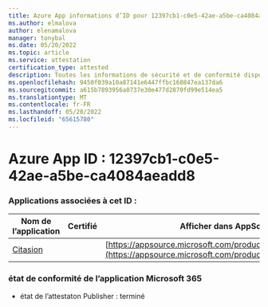 ```yaml
---
title: Azure App informations d’ID pour 12397cb1-c0e5-42ae-a5be-ca4084aeadd8
ms.author: elmalova
author: elenamalova
manager: tonybal
ms.date: 05/20/2022
ms.topic: article
ms.service: attestation
certification_type: attested
description: Toutes les informations de sécurité et de conformité disponibles pour 12397cb1-c0e5-42ae-a5be-ca4084aeadd8.
ms.openlocfilehash: 9450f039a10a87141e6447ffbc160847ea137da6
ms.sourcegitcommit: a615b7893956a0737e30e477d2870fd99e514ea5
ms.translationtype: MT
ms.contentlocale: fr-FR
ms.lasthandoff: 05/20/2022
ms.locfileid: "65615780"
---
```

# <a name="azure-app-id-12397cb1-c0e5-42ae-a5be-ca4084aeadd8"></a>Azure App ID : 12397cb1-c0e5-42ae-a5be-ca4084aeadd8


### <a name="apps-associated-with-this-id"></a>Applications associées à cet ID :
| **Nom de l’application** | **Certifié** | **Afficher dans AppSource** |
|--------------|---------------|-----------------------|
| [Citasion](../forward/WA200003530.md) |  | [https://appsource.microsoft.com/product/office/WA200003530](https://appsource.microsoft.com/product/office/WA200003530) |

### <a name="microsoft-365-app-compliance-status"></a>état de conformité de l’application Microsoft 365
- état de l’attestaton Publisher : terminé
